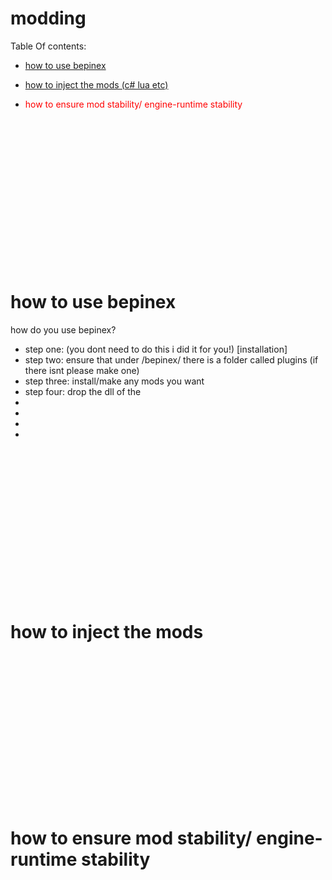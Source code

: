 # modding
Table Of contents:<br>
* <a href="#1"><p>how to use bepinex</p></a>
* <a href="#2"><p>how to inject the mods (c# lua etc)</p></a>
* <a href="#3" style="color:red;text-decoration:none;"><p>how to  ensure mod stability/ engine-runtime stability</p></a>
<br>
<br>
<br>
<br>
<br>
<br>
<br>
<br>
<br>
<br>
<br>
<br>
<br>
<br>
 <h1 id="1">how to use bepinex</h1>
 <span>how do you use bepinex?</span><br>
<ul>
    <li>step one: (you dont need to do this i did it for you!) [installation]</li>
    <li>step two: ensure that under /bepinex/ there is a folder called plugins (if there isnt please make one)</li>
    <li>step three: install/make any mods you want</li>
    <li>step four: drop the dll of the  </li>
    <li></li>
    <li></li>
    <li></li>
    <li></li>
</ul>  
 <br>
<br>
<br>
<br>
<br>
<br>
<br>
<br>
<br>
<br>
<br>
<br>
<br>
<br>
 <h1 id="2">how to inject the mods</h1>
 <br>
<br>
<br>
<br>
<br>
<br>
<br>
<br>
<br>
<br>
<br>
<br>
<br>
<br>
 <h1 id="3">how to  ensure mod stability/ engine-runtime stability</h1>

